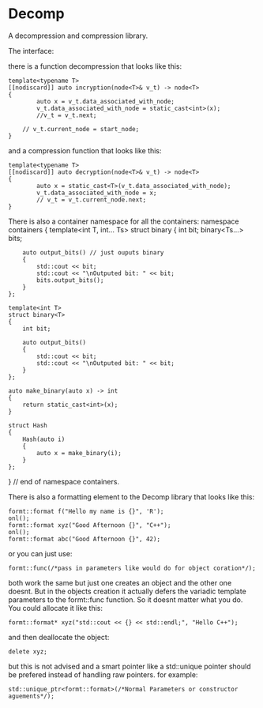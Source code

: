 # Decomp
A decompression and compression library.

The interface:

there is a function decompression that looks like this:

    template<typename T>
    [[nodiscard]] auto incryption(node<T>& v_t) -> node<T>
    {
            auto x = v_t.data_associated_with_node;
            v_t.data_associated_with_node = static_cast<int>(x);
            //v_t = v_t.next;
        
        // v_t.current_node = start_node;
    }

and a compression function that looks like this:

    template<typename T>
    [[nodiscard]] auto decryption(node<T>& v_t) -> node<T>
    {
            auto x = static_cast<T>(v_t.data_associated_with_node);
            v_t.data_associated_with_node = x;
            // v_t = v_t.current_node.next;
    }
There is also a container namespace for all the containers:
namespace containers
{
    template<int T, int... Ts>
    struct binary
    {
        int bit;
        binary<Ts...> bits; 

        auto output_bits() // just ouputs binary
        {
            std::cout << bit;
            std::cout << "\nOutputed bit: " << bit;
            bits.output_bits();
        }
    };

    template<int T>
    struct binary<T>
    {
        int bit;

        auto output_bits()
        {
            std::cout << bit;
            std::cout << "\nOutputed bit: " << bit;
        }
    };

    auto make_binary(auto x) -> int
    {
        return static_cast<int>(x);
    }

    struct Hash
    {
        Hash(auto i)
        {
            auto x = make_binary(i);
        }
    };
} // end of namespace containers.

There is also a formatting element to the Decomp library that looks like this:

    formt::format f("Hello my name is {}", 'R');
    onl();
    formt::format xyz("Good Afternoon {}", "C++");
    onl();
    formt::format abc("Good Afternoon {}", 42);
    
or you can just use:

    formt::func(/*pass in parameters like would do for object coration*/);
    
both work the same but just one creates an object and the other one doesnt. But in the objects creation it actually defers the variadic template parameters to the formt::func function. So it doesnt matter what you do. You could allocate it like this:

    formt::format* xyz("std::cout << {} << std::endl;", "Hello C++");
    
and then deallocate the object:

    delete xyz;
    
but this is not advised and a smart pointer like a std::unique pointer should be prefered instead of handling raw pointers. for example:

    std::unique_ptr<formt::format>(/*Normal Parameters or constructor aguements*/);
